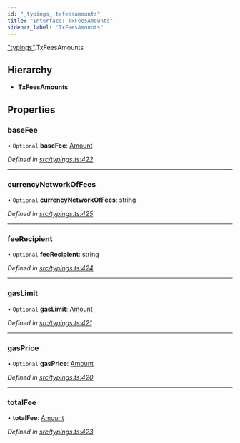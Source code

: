 ```yaml
---
id: "_typings_.txfeesamounts"
title: "Interface: TxFeesAmounts"
sidebar_label: "TxFeesAmounts"
---
```


["typings"](../modules/_typings_.md).TxFeesAmounts

## Hierarchy

* **TxFeesAmounts**

## Properties

### baseFee

• `Optional` **baseFee**: [Amount](_typings_.amount.md)

*Defined in [src/typings.ts:422](https://github.com/trustlines-protocol/clientlib/blob/8b30ce1/src/typings.ts#L422)*

___

### currencyNetworkOfFees

• `Optional` **currencyNetworkOfFees**: string

*Defined in [src/typings.ts:425](https://github.com/trustlines-protocol/clientlib/blob/8b30ce1/src/typings.ts#L425)*

___

### feeRecipient

• `Optional` **feeRecipient**: string

*Defined in [src/typings.ts:424](https://github.com/trustlines-protocol/clientlib/blob/8b30ce1/src/typings.ts#L424)*

___

### gasLimit

• `Optional` **gasLimit**: [Amount](_typings_.amount.md)

*Defined in [src/typings.ts:421](https://github.com/trustlines-protocol/clientlib/blob/8b30ce1/src/typings.ts#L421)*

___

### gasPrice

• `Optional` **gasPrice**: [Amount](_typings_.amount.md)

*Defined in [src/typings.ts:420](https://github.com/trustlines-protocol/clientlib/blob/8b30ce1/src/typings.ts#L420)*

___

### totalFee

•  **totalFee**: [Amount](_typings_.amount.md)

*Defined in [src/typings.ts:423](https://github.com/trustlines-protocol/clientlib/blob/8b30ce1/src/typings.ts#L423)*
